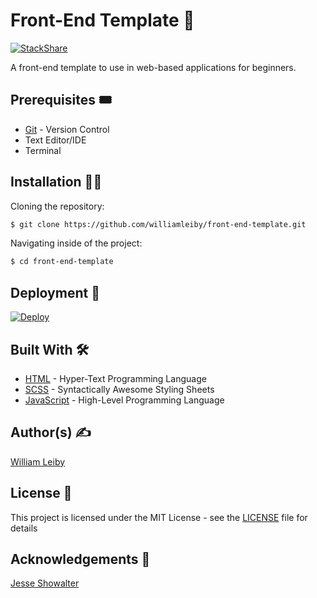 # Front-End Template 🐥
[![StackShare](https://img.shields.io/badge/tech-stack-0690fa.svg?style=flat)](https://stackshare.io/williamleiby/front-end-template)

A front-end template to use in web-based applications for beginners.

## Prerequisites 🎟

* [Git](https://git-scm.com) - Version Control
* Text Editor/IDE
* Terminal

## Installation 👷‍♂️

Cloning the repository:

```bash
$ git clone https://github.com/williamleiby/front-end-template.git
```

Navigating inside of the project:

```bash
$ cd front-end-template
```

## Deployment 🚀

[![Deploy](https://www.herokucdn.com/deploy/button.svg)](https://heroku.com/deploy?template=https://github.com/williamleiby/front-end-template)

## Built With 🛠

* [HTML](https://html.com/) - Hyper-Text Programming Language
* [SCSS](https://sass-lang.com/) - Syntactically Awesome Styling Sheets
* [JavaScript](https://www.javascript.com/) - High-Level Programming Language

## Author(s) ✍️

[William Leiby](https://github.com/williamleiby)

## License 📄

This project is licensed under the MIT License - see the [LICENSE](LICENSE) file for details

## Acknowledgements 👏

[Jesse Showalter](https://github.com/jesseshowalter)
